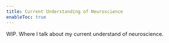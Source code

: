```yaml
---
title: Current Understanding of Neuroscience
enableToc: true
---
```


WIP. Where I talk about my current understand of neuroscience.
